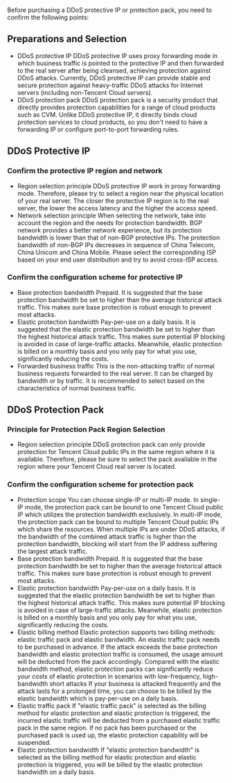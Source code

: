 ﻿
Before purchasing a DDoS protective IP or protection pack, you need to confirm the following points:

## Preparations and Selection
- DDoS protective IP
DDoS protective IP uses proxy forwarding mode in which business traffic is pointed to the protective IP and then forwarded to the real server after being cleansed, achieving protection against DDoS attacks. Currently, DDoS protective IP can provide stable and secure protection against heavy-traffic DDoS attacks for Internet servers (including non-Tencent Cloud servers).
- DDoS protection pack
DDoS protection pack is a security product that directly provides protection capabilities for a range of cloud products such as CVM. Unlike DDoS protective IP, it directly binds cloud protection services to cloud products, so you don't need to have a forwarding IP or configure port-to-port forwarding rules.

## DDoS Protective IP
### Confirm the protective IP region and network
 - Region selection principle
DDoS protective IP work in proxy forwarding mode. Therefore, please try to select a region near the physical location of your real server. The closer the protective IP region is to the real server, the lower the access latency and the higher the access speed.
 - Network selection principle
When selecting the network, take into account the region and the needs for protection bandwidth. BGP network provides a better network experience, but its protection bandwidth is lower than that of non-BGP protective IPs. The protection bandwidth of non-BGP IPs decreases in sequence of China Telecom, China Unicom and China Mobile. Please select the corresponding ISP based on your end user distribution and try to avoid cross-ISP access.

### Confirm the configuration scheme for protective IP
 - Base protection bandwidth
 Prepaid. It is suggested that the base protection bandwidth be set to higher than the average historical attack traffic. This makes sure base protection is robust enough to prevent most attacks.
 - Elastic protection bandwidth
 Pay-per-use on a daily basis. It is suggested that the elastic protection bandwidth be set to higher than the highest historical attack traffic. This makes sure potential IP blocking is avoided in case of large-traffic attacks. Meanwhile, elastic protection is billed on a monthly basis and you only pay for what you use, significantly reducing the costs.
 - Forwarded business traffic
 This is the non-attacking traffic of normal business requests forwarded to the real server. It can be charged by bandwidth or by traffic. It is recommended to select based on the characteristics of normal business traffic.

## DDoS Protection Pack
### Principle for Protection Pack Region Selection
 - Region selection principle
	DDoS protection pack can only provide protection for Tencent Cloud public IPs in the same region where it is available. Therefore, please be sure to select the pack available in the region where your Tencent Cloud real server is located.
	
### Confirm the configuration scheme for protection pack
- Protection scope
You can choose single-IP or multi-IP mode. In single-IP mode, the protection pack can be bound to one Tencent Cloud public IP which utilizes the protection bandwidth exclusively. In multi-IP mode, the protection pack can be bound to multiple Tencent Cloud public IPs which share the resources. When multiple IPs are under DDoS attacks, if the bandwidth of the combined attack traffic is higher than the protection bandwidth, blocking will start from the IP address suffering the largest attack traffic.
- Base protection bandwidth
 Prepaid. It is suggested that the base protection bandwidth be set to higher than the average historical attack traffic. This makes sure base protection is robust enough to prevent most attacks.
- Elastic protection bandwidth
Pay-per-use on a daily basis. It is suggested that the elastic protection bandwidth be set to higher than the highest historical attack traffic. This makes sure potential IP blocking is avoided in case of large-traffic attacks. Meanwhile, elastic protection is billed on a monthly basis and you only pay for what you use, significantly reducing the costs.
- Elastic billing method
Elastic protection supports two billing methods: elastic traffic pack and elastic bandwidth. An elastic traffic pack needs to be purchased in advance. If the attack exceeds the base protection bandwidth and elastic protection traffic is consumed, the usage amount will be deducted from the pack accordingly. Compared with the elastic bandwidth method, elastic protection packs can significantly reduce your costs of elastic protection in scenarios with low-frequency, high-bandwidth short attacks If your business is attacked frequently and the attack lasts for a prolonged time, you can choose to be billed by the elastic bandwidth which is pay-per-use on a daily basis.
- Elastic traffic pack
If "elastic traffic pack" is selected as the billing method for elastic protection and elastic protection is triggered, the incurred elastic traffic will be deducted from a purchased elastic traffic pack in the same region. If no pack has been purchased or the purchased pack is used up, the elastic protection capability will be suspended.
- Elastic protection bandwidth
If "elastic protection bandwidth" is selected as the billing method for elastic protection and elastic protection is triggered, you will be billed by the elastic protection bandwidth on a daily basis.

